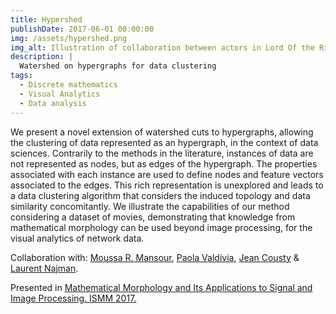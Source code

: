 ```yaml
---
title: Hypershed
publishDate: 2017-06-01 00:00:00
img: /assets/hypershed.png
img_alt: Illustration of collaboration between actors in Lord Of the Rings
description: |
  Watershed on hypergraphs for data clustering
tags:
  - Discrete mathematics
  - Visual Analytics
  - Data analysis
---
```


We present a novel extension of watershed cuts to hypergraphs, allowing the clustering of data represented as an hypergraph, in the context of data sciences. Contrarily to the methods in the literature, instances of data are not represented as nodes, but as edges of the hypergraph. The properties associated with each instance are used to define nodes and feature vectors associated to the edges. This rich representation is unexplored and leads to a data clustering algorithm that considers the induced topology and data similarity concomitantly. We illustrate the capabilities of our method considering a dataset of movies, demonstrating that knowledge from mathematical morphology can be used beyond image processing, for the visual analytics of network data. 

Collaboration with: [Moussa R. Mansour](https://scholar.google.com/citations?user=3WWA0FMAAAAJ&hl=en), [Paola Valdivia](https://www.paolavaldivia.dev/), [Jean Cousty](https://perso.esiee.fr/~coustyj/) & [Laurent Najman](https://www.laurentnajman.org/).

Presented in [Mathematical Morphology and Its Applications to Signal and Image Processing. ISMM 2017.](https://link.springer.com/chapter/10.1007/978-3-319-57240-6_17)
